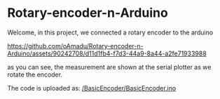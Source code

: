# Rotary-encoder-n-Arduino

Welcome, in this project, we connected a rotary encoder to the arduino

https://github.com/oAmadu/Rotary-encoder-n-Arduino/assets/90242708/d11d1fb4-f7d3-44a9-8a44-a2fe71933988

as you can see, the measurement are shown at the serial plotter as we rotate the encoder.

The code is uploaded as: [/BasicEncoder/BasicEncoder.ino](https://github.com/oAmadu/Rotary-encoder-n-Arduino/blob/922da0993b37ae532e6febc4691c0a896decf061/BasicEncoder/BasicEncoder.ino)
